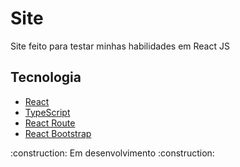 # Site
Site feito para testar minhas habilidades em React JS
<h2>Tecnologia</h2>
<ul>
  <li><a href=''>React</a></li>
  <li><a href=''>TypeScript</a></li>
  <li><a href=''>React Route</a></li>
  <li><a href=''>React Bootstrap</a></li>
</ul>
<p>:construction: Em desenvolvimento :construction:</p>

